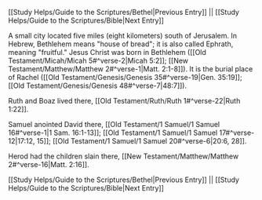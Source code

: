 [[Study Helps/Guide to the Scriptures/Bethel|Previous Entry]]  ||  [[Study Helps/Guide to the Scriptures/Bible|Next Entry]]

 A small city located five miles (eight kilometers) south of Jerusalem. In Hebrew, Bethlehem means "house of bread"; it is also called Ephrath, meaning "fruitful." Jesus Christ was born in Bethlehem ([[Old Testament/Micah/Micah 5#^verse-2|Micah 5:2]]; [[New Testament/Matthew/Matthew 2#^verse-1|Matt. 2:1-8]]). It is the burial place of Rachel ([[Old Testament/Genesis/Genesis 35#^verse-19|Gen. 35:19]]; [[Old Testament/Genesis/Genesis 48#^verse-7|48:7]]).

 Ruth and Boaz lived there, [[Old Testament/Ruth/Ruth 1#^verse-22|Ruth 1:22]].

 Samuel anointed David there, [[Old Testament/1 Samuel/1 Samuel 16#^verse-1|1 Sam. 16:1-13]]; [[Old Testament/1 Samuel/1 Samuel 17#^verse-12|17:12, 15]]; [[Old Testament/1 Samuel/1 Samuel 20#^verse-6|20:6, 28]].

 Herod had the children slain there, [[New Testament/Matthew/Matthew 2#^verse-16|Matt. 2:16]].

[[Study Helps/Guide to the Scriptures/Bethel|Previous Entry]]  ||  [[Study Helps/Guide to the Scriptures/Bible|Next Entry]]